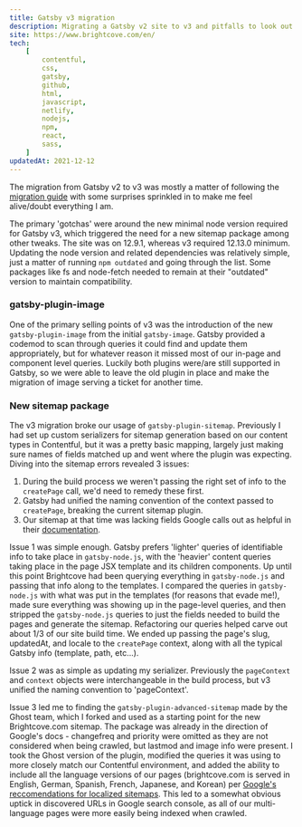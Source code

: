 ```yaml
---
title: Gatsby v3 migration
description: Migrating a Gatsby v2 site to v3 and pitfalls to look out for.
site: https://www.brightcove.com/en/
tech:
    [
        contentful,
        css,
        gatsby,
        github,
        html,
        javascript,
        netlify,
        nodejs,
        npm,
        react,
        sass,
    ]
updatedAt: 2021-12-12
---
```


The migration from Gatsby v2 to v3 was mostly a matter of following the [migration guide](https://www.gatsbyjs.com/docs/reference/release-notes/migrating-from-v2-to-v3/ "Gatsby v2 to v3 migration guide") with some surprises sprinkled in to make me feel alive/doubt everything I am.

The primary 'gotchas' were around the new minimal node version required for Gatsby v3, which triggered the need for a new sitemap package among other tweaks. The site was on 12.9.1, whereas v3 required 12.13.0 minimum. Updating the node version and related dependencies was relatively simple, just a matter of running `npm outdated` and going through the list. Some packages like fs and node-fetch needed to remain at their "outdated" version to maintain compatibility.

### gatsby-plugin-image

One of the primary selling points of v3 was the introduction of the new `gatsby-plugin-image` from the initial `gatsby-image`. Gatsby provided a codemod to scan through queries it could find and update them appropriately, but for whatever reason it missed most of our in-page and component level queries. Luckily both plugins were/are still supported in Gatsby, so we were able to leave the old plugin in place and make the migration of image serving a ticket for another time.

### New sitemap package

The v3 migration broke our usage of `gatsby-plugin-sitemap`. Previously I had set up custom serializers for sitemap generation based on our content types in Contentful, but it was a pretty basic mapping, largely just making sure names of fields matched up and went where the plugin was expecting. Diving into the sitemap errors revealed 3 issues:

1. During the build process we weren't passing the right set of info to the `createPage` call, we'd need to remedy these first.
2. Gatsby had unified the naming convention of the context passed to `createPage`, breaking the current sitemap plugin.
3. Our sitemap at that time was lacking fields Google calls out as helpful in their [documentation](https://developers.google.com/search/docs/advanced/sitemaps/build-sitemap "Google sitemap documentation").

Issue 1 was simple enough. Gatsby prefers 'lighter' queries of identifiable info to take place in `gatsby-node.js`, with the 'heavier' content queries taking place in the page JSX template and its children components. Up until this point Brightcove had been querying everything in `gatsby-node.js` and passing that info along to the templates. I compared the queries in `gatsby-node.js` with what was put in the templates (for reasons that evade me!), made sure everything was showing up in the page-level queries, and then stripped the `gatsby-node.js` queries to just the fields needed to build the pages and generate the sitemap. Refactoring our queries helped carve out about 1/3 of our site build time. We ended up passing the page's slug, updatedAt, and locale to the `createPage` context, along with all the typical Gatsby info (template, path, etc...).

Issue 2 was as simple as updating my serializer. Previously the `pageContext` and `context` objects were interchangeable in the build process, but v3 unified the naming convention to 'pageContext'.

Issue 3 led me to finding the `gatsby-plugin-advanced-sitemap` made by the Ghost team, which I forked and used as a starting point for the new Brightcove.com sitemap. The package was already in the direction of Google's docs - changefreq and priority were omitted as they are not considered when being crawled, but lastmod and image info were present. I took the Ghost version of the plugin, modified the queries it was using to more closely match our Contentful environment, and added the ability to include all the language versions of our pages (brightcove.com is served in English, German, Spanish, French, Japanese, and Korean) per [Google's reccomendations for localized sitemaps](https://developers.google.com/search/docs/advanced/crawling/localized-versions "Google's reccomendations for localized sitemaps"). This led to a somewhat obvious uptick in discovered URLs in Google search console, as all of our multi-language pages were more easily being indexed when crawled.
